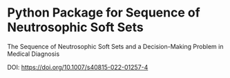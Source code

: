 # Python Package for Sequence of Neutrosophic Soft Sets

The Sequence of Neutrosophic Soft Sets and a Decision-Making Problem in Medical Diagnosis

DOI: https://doi.org/10.1007/s40815-022-01257-4
